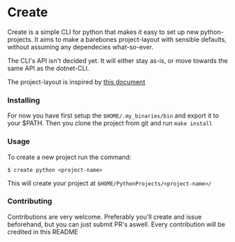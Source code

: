 # Create
Create is a simple CLI for python that makes it easy to set up new python-projects. It aims to make a barebones project-layout with sensible defaults, without assuming any dependecies what-so-ever.

The CLI's API isn't decided yet. It will either stay as-is, or move towards the same API as the dotnet-CLI.

The project-layout is inspired by [this document](https://docs.python-guide.org/writing/structure/)


### Installing
For now you have first setup the `$HOME/.my_binaries/bin` and export it to your $PATH. Then you clone the project from git and run `make install`


### Usage
To create a new project run the command:
```terminal
$ create python <project-name>
```
This will create your project at `$HOME/PythonProjects/<project-name>/`


### Contributing
Contributions are very welcome. Preferably you'll create and issue beforehand, but you can just submit PR's aswell. Every contribution will be credited in this README


